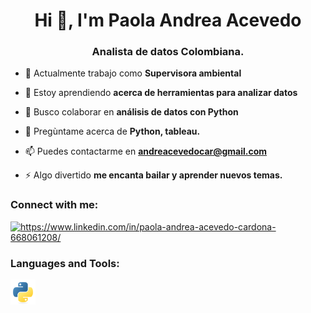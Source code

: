 <h1 align="center">Hi 👋, I'm Paola Andrea Acevedo</h1>
<h3 align="center">Analista de datos Colombiana.</h3>

- 🔭 Actualmente trabajo como **Supervisora ambiental**

- 🌱 Estoy aprendiendo **acerca de herramientas para analizar datos**

- 👯 Busco colaborar en **análisis de datos con Python**

- 💬 Pregùntame acerca de **Python, tableau.**

- 📫 Puedes contactarme en **andreacevedocar@gmail.com**

- ⚡ Algo divertido **me encanta bailar y aprender nuevos temas.**

<h3 align="left">Connect with me:</h3>
<p align="left">
<a href="https://linkedin.com/in/https://www.linkedin.com/in/paola-andrea-acevedo-cardona-668061208/" target="blank"><img align="center" src="https://raw.githubusercontent.com/rahuldkjain/github-profile-readme-generator/master/src/images/icons/Social/linked-in-alt.svg" alt="https://www.linkedin.com/in/paola-andrea-acevedo-cardona-668061208/" height="30" width="40" /></a>
</p>

<h3 align="left">Languages and Tools:</h3>
<p align="left"> <a href="https://www.python.org" target="_blank" rel="noreferrer"> <img src="https://raw.githubusercontent.com/devicons/devicon/master/icons/python/python-original.svg" alt="python" width="40" height="40"/> </a> </p>


